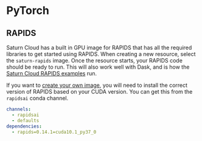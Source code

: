 # PyTorch

## RAPIDS

Saturn Cloud has a built in GPU image for RAPIDS that has all the required libraries to get started using RAPIDS. When creating a new resource, select the `saturn-rapids` image. Once the resource starts, your RAPIDS code should be ready to run. This will also work well with Dask, and is how the [Saturn Cloud RAPIDS examples](/docs) run.

If you want to [create your own image](<docs/Using Saturn Cloud/manage-images/build-images/create-images.md>), you will need to install the correct version of RAPIDS based on your CUDA version. You can get this from the `rapidsai` conda channel.

```yml
channels:
  - rapidsai
  - defaults
dependencies:
  - rapids=0.14.1=cuda10.1_py37_0
```
